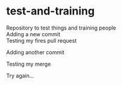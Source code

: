 # test-and-training

Repository to test things and training people  
Adding a new commit  
Testing my fires pull request  

Adding another commit

Testing my merge 

Try again...




